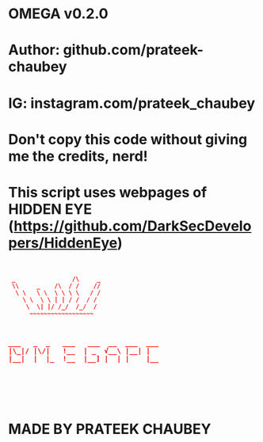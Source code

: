 # OMEGA v0.2.0
# Author: github.com/prateek-chaubey
# IG: instagram.com/prateek_chaubey
# Don't copy this code without giving me the credits, nerd! 
# This script uses webpages of HIDDEN EYE (https://github.com/DarkSecDevelopers/HiddenEye)

<p align="center">
<pre style="margin:auto;color:#f00;font-weight:bolder;" >

     _                /\     _
     \\     _    /\  / /    //
      \ \   \ \  \ \ \ \   / /
        \ \  \ \ | | / /  / /
         \  \| |/ /_/  /_/  /
          ~~~~~~~~~~~~~~~~~~

<pre>
___   _  _   ___   ___  __  ___  ___  
|\_|/ |\/|   !__  | _  √__\ |__| |    
|__|  |  |_  !__  |__] |  | |    |__    


</pre>

</pre>
</p>

# MADE BY PRATEEK CHAUBEY
